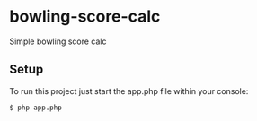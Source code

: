 # bowling-score-calc
Simple bowling score calc
## Setup
To run this project just start the app.php file within your console:
```
$ php app.php
```
